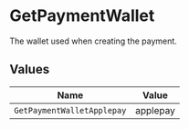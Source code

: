 # GetPaymentWallet

The wallet used when creating the payment.


## Values

| Name                       | Value                      |
| -------------------------- | -------------------------- |
| `GetPaymentWalletApplepay` | applepay                   |